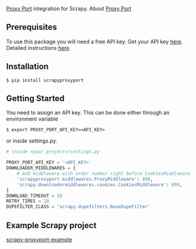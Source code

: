 [Proxy Port](https://github.com/proxyport/py-proxyport) integration for Scrapy.
About <a href="https://proxy-port.com/en/scraping-proxy" target="_blank">Proxy Port</a>
## Prerequisites
To use this package you will need a free API key. Get your API key <a href="https://account.proxy-port.com/scraping" target="_blank">here</a>.
Detailed instructions <a href="https://proxy-port.com/en/scraping-proxy/getting-started" target="_blank">here</a>.

## Installation

```shell
$ pip install scrapyproxyport
```
## Getting Started
You need to assign an API key.
This can be done either through an environment variable
```shell
$ export PROXY_PORT_API_KEY=<API_KEY>
```
or inside settings.py.
```python
# inside <your_project>/settings.py

PROXY_PORT_API_KEY = '<API_KEY>'
DOWNLOADER_MIDDLEWARES = {
    # Add middleware with order number right before CookiesMiddleware
    'scrapyproxyport.middlewares.ProxyMiddleware': 898,
    'scrapy.downloadermiddlewares.cookies.CookiesMiddleware': 899,
}
DOWNLOAD_TIMEOUT = 10
RETRY_TIMES = 20
DUPEFILTER_CLASS = 'scrapy.dupefilters.BaseDupeFilter'
```

## Example Scrapy project
[scrapy-proxyport-example](https://github.com/proxyport/scrapy-proxyport-example)
